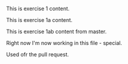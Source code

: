This is exercise 1 content.

This is exercise 1a content.

This is exercise 1ab content from master.

Right now I'm now working in this file - special.

Used ofr the pull request.